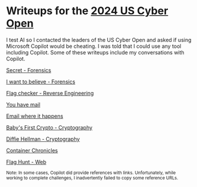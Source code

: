 # Writeups for the [2024 US Cyber Open](https://www.uscybergames.com/)

I test AI so I contacted the leaders of the US Cyber Open and asked if using Microsoft Copilot would be cheating.  I was told that I could use any tool including Copilot.  Some of these writeups include my conversations with Copilot.  

[Secret - Forensics](secret.md)

[I want to believe - Forensics](i_want_to_believe.md)

[Flag checker - Reverse Engineering](flag_checker.md)

[You have mail](you_have_mail.md)

[Email where it happens](email_where_it_happens.md)

[Baby's First Crypto - Cryptography](baby_first_crypto.md)

[Diffie Hellman - Cryptography](diffie-hellman.md)

[Container Chronicles]()

[Flag Hunt - Web]()

<small>Note:  In some cases, Copilot did provide references with links.  Unfortunately, while working to complete challenges, I inadvertently failed to copy some reference URLs.</small>

